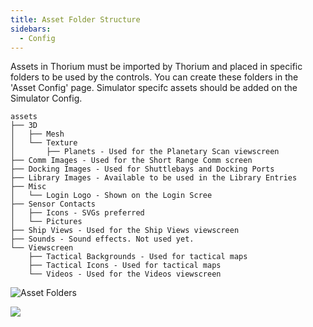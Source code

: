 ```yaml
---
title: Asset Folder Structure
sidebars:
  - Config
---
```

Assets in Thorium must be imported by Thorium and placed in specific folders to be used by the controls. You can create these folders in the 'Asset Config' page. Simulator specifc assets should be added on the Simulator Config.

```
assets
├── 3D
│   ├── Mesh
│   └── Texture
│       ├── Planets - Used for the Planetary Scan viewscreen
├── Comm Images - Used for the Short Range Comm screen
├── Docking Images - Used for Shuttlebays and Docking Ports
├── Library Images - Available to be used in the Library Entries
├── Misc
│   └── Login Logo - Shown on the Login Scree 
├── Sensor Contacts
│   ├── Icons - SVGs preferred
│   └── Pictures
├── Ship Views - Used for the Ship Views viewscreen
├── Sounds - Sound effects. Not used yet.
└── Viewscreen
    ├── Tactical Backgrounds - Used for tactical maps
    ├── Tactical Icons - Used for tactical maps
    └── Videos - Used for the Videos viewscreen
```

![Asset Folders](/docs/asset_config.jpg)

![](/squirrel.jpg)
